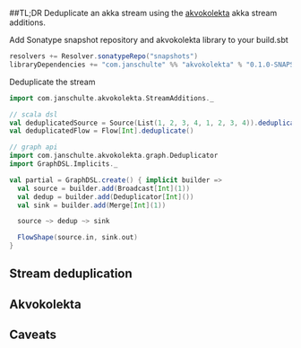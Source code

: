 ##TL;DR
Deduplicate an akka stream using the [akvokolekta](http://github.com/janschultecom/akvokolekta) akka stream additions. 

Add Sonatype snapshot repository and akvokolekta library to your build.sbt
```scala
resolvers += Resolver.sonatypeRepo("snapshots")
libraryDependencies += "com.janschulte" %% "akvokolekta" % "0.1.0-SNAPSHOT"
```
Deduplicate the stream
```scala
import com.janschulte.akvokolekta.StreamAdditions._

// scala dsl
val deduplicatedSource = Source(List(1, 2, 3, 4, 1, 2, 3, 4)).deduplicate()
val deduplicatedFlow = Flow[Int].deduplicate()

// graph api
import com.janschulte.akvokolekta.graph.Deduplicator
import GraphDSL.Implicits._

val partial = GraphDSL.create() { implicit builder =>
  val source = builder.add(Broadcast[Int](1))
  val dedup = builder.add(Deduplicator[Int]())
  val sink = builder.add(Merge[Int](1))

  source ~> dedup ~> sink

  FlowShape(source.in, sink.out)
}
```

## Stream deduplication

## Akvokolekta

## Caveats
